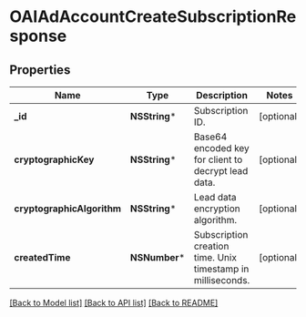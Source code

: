 # OAIAdAccountCreateSubscriptionResponse

## Properties
Name | Type | Description | Notes
------------ | ------------- | ------------- | -------------
**_id** | **NSString*** | Subscription ID. | [optional] 
**cryptographicKey** | **NSString*** | Base64 encoded key for client to decrypt lead data. | [optional] 
**cryptographicAlgorithm** | **NSString*** | Lead data encryption algorithm. | [optional] 
**createdTime** | **NSNumber*** | Subscription creation time. Unix timestamp in milliseconds. | [optional] 

[[Back to Model list]](../README.md#documentation-for-models) [[Back to API list]](../README.md#documentation-for-api-endpoints) [[Back to README]](../README.md)



